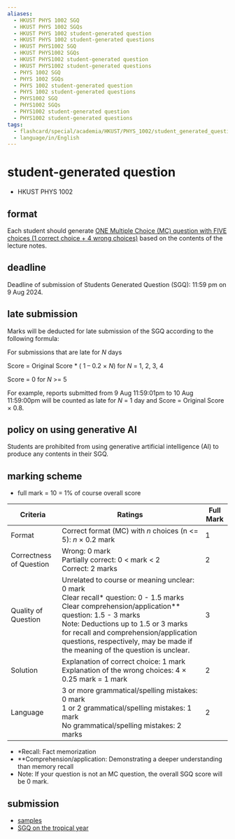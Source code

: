 ```yaml
---
aliases:
  - HKUST PHYS 1002 SGQ
  - HKUST PHYS 1002 SGQs
  - HKUST PHYS 1002 student-generated question
  - HKUST PHYS 1002 student-generated questions
  - HKUST PHYS1002 SGQ
  - HKUST PHYS1002 SGQs
  - HKUST PHYS1002 student-generated question
  - HKUST PHYS1002 student-generated questions
  - PHYS 1002 SGQ
  - PHYS 1002 SGQs
  - PHYS 1002 student-generated question
  - PHYS 1002 student-generated questions
  - PHYS1002 SGQ
  - PHYS1002 SGQs
  - PHYS1002 student-generated question
  - PHYS1002 student-generated questions
tags:
  - flashcard/special/academia/HKUST/PHYS_1002/student_generated_question
  - language/in/English
---
```


# student-generated question

- HKUST PHYS 1002

## format

Each student should generate <u>ONE Multiple Choice (MC) question with FIVE choices (1 correct choice + 4 wrong choices)</u> based on the contents of the lecture notes.

## deadline

Deadline of submission of Students Generated Question (SGQ): 11:59 pm on 9 Aug 2024.

## late submission

Marks will be deducted for late submission of the SGQ according to the following formula:

For submissions that are late for _N_ days

Score = Original Score * ( 1 – 0.2 × _N_) for _N_ = 1, 2, 3, 4

Score = 0 for _N_ >= 5

For example, reports submitted from 9 Aug 11:59:01pm to 10 Aug 11:59:00pm will be counted as late for _N_ = 1 day and Score = Original Score × 0.8.

## policy on using generative AI

Students are prohibited from using generative artificial intelligence (AI) to produce any contents in their SGQ.

## marking scheme

- full mark = 10 = 1% of course overall score

| __Criteria__            | __Ratings__                                                                                                                                                                                                                                                                                                                  | __Full Mark__ |
| ----------------------- | ---------------------------------------------------------------------------------------------------------------------------------------------------------------------------------------------------------------------------------------------------------------------------------------------------------------------------- | ------------- |
| Format                  | Correct format (MC) with _n_ choices (n <= 5): _n_ × 0.2 mark                                                                                                                                                                                                                                                                | 1             |
| Correctness of Question | Wrong: 0 mark<br/>Partially correct: 0 < mark < 2<br/>Correct: 2 marks                                                                                                                                                                                                                                                       | 2             |
| Quality of Question     | Unrelated to course or meaning unclear: 0 mark<br/>Clear recall\* question: 0 - 1.5 marks<br/>Clear comprehension/application\*\* question: 1.5 - 3 marks<br/>Note: Deductions up to 1.5 or 3 marks for recall and comprehension/application questions, respectively, may be made if the meaning of the question is unclear. | 3             |
| Solution                | Explanation of correct choice: 1 mark<br/>Explanation of the wrong choices: 4 × 0.25 mark = 1 mark                                                                                                                                                                                                                           | 2             |
| Language                | 3 or more grammatical/spelling mistakes: 0 mark<br/>1 or 2 grammatical/spelling mistakes: 1 mark<br/>No grammatical/spelling mistakes: 2 marks                                                                                                                                                                               | 2             |

- \*Recall: Fact memorization
- \*\*Comprehension/application: Demonstrating a deeper understanding than memory recall
- Note: If your question is not an MC question, the overall SGQ score will be 0 mark.

## submission

- [samples](questions.md#student-generated%20questions)
- [SGQ on the tropical year](SGQ%20on%20the%20tropical%20year.md)
